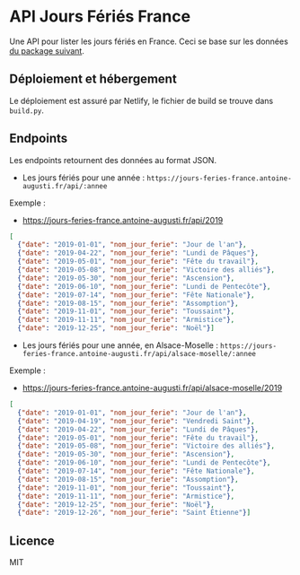 # API Jours Fériés France
Une API pour lister les jours fériés en France. Ceci se base sur les données [du package suivant](https://github.com/AntoineAugusti/jours-feries-france).

## Déploiement et hébergement
Le déploiement est assuré par Netlify, le fichier de build se trouve dans `build.py`.

## Endpoints
Les endpoints retournent des données au format JSON.

- Les jours fériés pour une année : `https://jours-feries-france.antoine-augusti.fr/api/:annee`

Exemple :
- https://jours-feries-france.antoine-augusti.fr/api/2019
```json
[
  {"date": "2019-01-01", "nom_jour_ferie": "Jour de l'an"},
  {"date": "2019-04-22", "nom_jour_ferie": "Lundi de Pâques"},
  {"date": "2019-05-01", "nom_jour_ferie": "Fête du travail"},
  {"date": "2019-05-08", "nom_jour_ferie": "Victoire des alliés"},
  {"date": "2019-05-30", "nom_jour_ferie": "Ascension"},
  {"date": "2019-06-10", "nom_jour_ferie": "Lundi de Pentecôte"},
  {"date": "2019-07-14", "nom_jour_ferie": "Fête Nationale"},
  {"date": "2019-08-15", "nom_jour_ferie": "Assomption"},
  {"date": "2019-11-01", "nom_jour_ferie": "Toussaint"},
  {"date": "2019-11-11", "nom_jour_ferie": "Armistice"},
  {"date": "2019-12-25", "nom_jour_ferie": "Noël"}]
```

- Les jours fériés pour une année, en Alsace-Moselle : `https://jours-feries-france.antoine-augusti.fr/api/alsace-moselle/:annee`

Exemple :
- https://jours-feries-france.antoine-augusti.fr/api/alsace-moselle/2019
```json
[
  {"date": "2019-01-01", "nom_jour_ferie": "Jour de l'an"},
  {"date": "2019-04-19", "nom_jour_ferie": "Vendredi Saint"},
  {"date": "2019-04-22", "nom_jour_ferie": "Lundi de Pâques"},
  {"date": "2019-05-01", "nom_jour_ferie": "Fête du travail"},
  {"date": "2019-05-08", "nom_jour_ferie": "Victoire des alliés"},
  {"date": "2019-05-30", "nom_jour_ferie": "Ascension"},
  {"date": "2019-06-10", "nom_jour_ferie": "Lundi de Pentecôte"},
  {"date": "2019-07-14", "nom_jour_ferie": "Fête Nationale"},
  {"date": "2019-08-15", "nom_jour_ferie": "Assomption"},
  {"date": "2019-11-01", "nom_jour_ferie": "Toussaint"},
  {"date": "2019-11-11", "nom_jour_ferie": "Armistice"},
  {"date": "2019-12-25", "nom_jour_ferie": "Noël"},
  {"date": "2019-12-26", "nom_jour_ferie": "Saint Étienne"}]
```


## Licence
MIT
